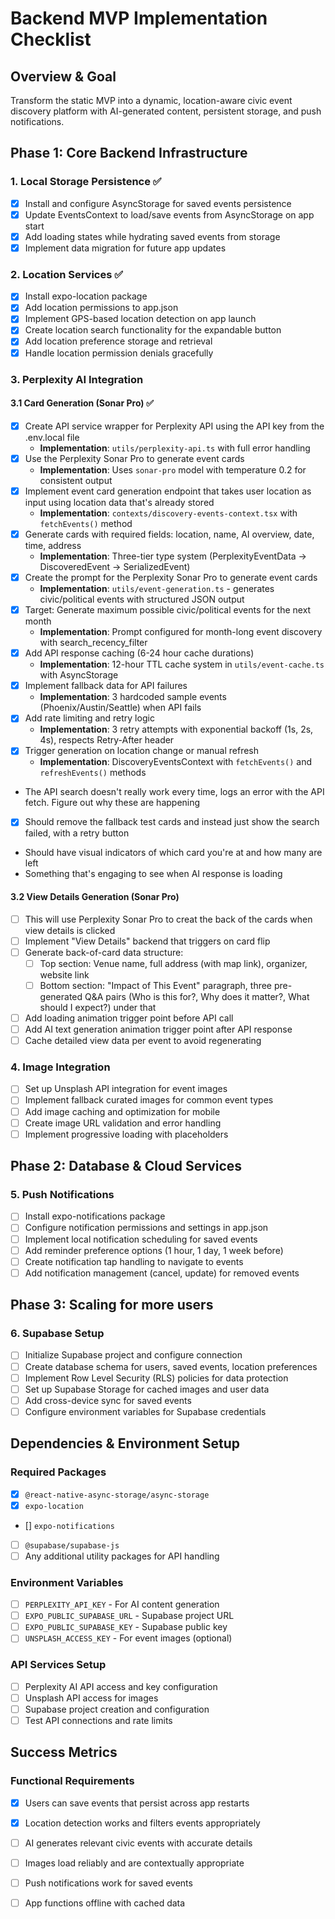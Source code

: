 # Backend MVP Implementation Checklist

## Overview & Goal
Transform the static MVP into a dynamic, location-aware civic event discovery platform with AI-generated content, persistent storage, and push notifications.

## Phase 1: Core Backend Infrastructure

### 1. Local Storage Persistence ✅
- [x] Install and configure AsyncStorage for saved events persistence
- [x] Update EventsContext to load/save events from AsyncStorage on app start
- [x] Add loading states while hydrating saved events from storage
- [x] Implement data migration for future app updates

### 2. Location Services ✅
- [x] Install expo-location package
- [x] Add location permissions to app.json
- [x] Implement GPS-based location detection on app launch
- [x] Create location search functionality for the expandable button
- [x] Add location preference storage and retrieval
- [x] Handle location permission denials gracefully

### 3. Perplexity AI Integration
#### 3.1 Card Generation (Sonar Pro) ✅
- [x] Create API service wrapper for Perplexity API using the API key from the .env.local file
  - **Implementation**: `utils/perplexity-api.ts` with full error handling
- [x] Use the Perplexity Sonar Pro to generate event cards
  - **Implementation**: Uses `sonar-pro` model with temperature 0.2 for consistent output
- [x] Implement event card generation endpoint that takes user location as input using location data that's already stored
  - **Implementation**: `contexts/discovery-events-context.tsx` with `fetchEvents()` method
- [x] Generate cards with required fields: location, name, AI overview, date, time, address
  - **Implementation**: Three-tier type system (PerplexityEventData → DiscoveredEvent → SerializedEvent)
- [x] Create the prompt for the Perplexity Sonar Pro to generate event cards
  - **Implementation**: `utils/event-generation.ts` - generates civic/political events with structured JSON output
- [x] Target: Generate maximum possible civic/political events for the next month
  - **Implementation**: Prompt configured for month-long event discovery with search_recency_filter
- [x] Add API response caching (6-24 hour cache durations)
  - **Implementation**: 12-hour TTL cache system in `utils/event-cache.ts` with AsyncStorage
- [x] Implement fallback data for API failures
  - **Implementation**: 3 hardcoded sample events (Phoenix/Austin/Seattle) when API fails
- [x] Add rate limiting and retry logic
  - **Implementation**: 3 retry attempts with exponential backoff (1s, 2s, 4s), respects Retry-After header
- [x] Trigger generation on location change or manual refresh
  - **Implementation**: DiscoveryEventsContext with `fetchEvents()` and `refreshEvents()` methods
- The API search doesn't really work every time, logs an error with the API fetch. Figure out why these are happening 
- [x] Should remove the fallback test cards and instead just show the search failed, with a retry button
- Should have visual indicators of which card you're at and how many are left
- Something that's engaging to see when AI response is loading 

#### 3.2 View Details Generation (Sonar Pro)
- [ ] This will use Perplexity Sonar Pro to creat the back of the cards when view details is clicked
- [ ] Implement &quot;View Details&quot; backend that triggers on card flip
- [ ] Generate back-of-card data structure:
  - [ ] Top section: Venue name, full address (with map link), organizer, website link
  - [ ] Bottom section: &quot;Impact of This Event&quot; paragraph, three pre-generated Q&A pairs (Who is this for?, Why does it matter?, What should I expect?) under that
- [ ] Add loading animation trigger point before API call
- [ ] Add AI text generation animation trigger point after API response
- [ ] Cache detailed view data per event to avoid regenerating

### 4. Image Integration
- [ ] Set up Unsplash API integration for event images
- [ ] Implement fallback curated images for common event types
- [ ] Add image caching and optimization for mobile
- [ ] Create image URL validation and error handling
- [ ] Implement progressive loading with placeholders

## Phase 2: Database & Cloud Services

### 5. Push Notifications
- [ ] Install expo-notifications package
- [ ] Configure notification permissions and settings in app.json
- [ ] Implement local notification scheduling for saved events
- [ ] Add reminder preference options (1 hour, 1 day, 1 week before)
- [ ] Create notification tap handling to navigate to events
- [ ] Add notification management (cancel, update) for removed events

## Phase 3: Scaling for more users

### 6. Supabase Setup
- [ ] Initialize Supabase project and configure connection
- [ ] Create database schema for users, saved events, location preferences
- [ ] Implement Row Level Security (RLS) policies for data protection
- [ ] Set up Supabase Storage for cached images and user data
- [ ] Add cross-device sync for saved events
- [ ] Configure environment variables for Supabase credentials

## Dependencies & Environment Setup

### Required Packages
- [x] `@react-native-async-storage/async-storage`
- [x] `expo-location`
- [] `expo-notifications`
- [ ] `@supabase/supabase-js`
- [ ] Any additional utility packages for API handling

### Environment Variables
- [ ] `PERPLEXITY_API_KEY` - For AI content generation
- [ ] `EXPO_PUBLIC_SUPABASE_URL` - Supabase project URL
- [ ] `EXPO_PUBLIC_SUPABASE_KEY` - Supabase public key
- [ ] `UNSPLASH_ACCESS_KEY` - For event images (optional)

### API Services Setup
- [ ] Perplexity AI API access and key configuration
- [ ] Unsplash API access for images
- [ ] Supabase project creation and configuration
- [ ] Test API connections and rate limits

## Success Metrics

### Functional Requirements
- [x] Users can save events that persist across app restarts
- [x] Location detection works and filters events appropriately
- [ ] AI generates relevant civic events with accurate details
- [ ] Images load reliably and are contextually appropriate
- [ ] Push notifications work for saved events
- [ ] App functions offline with cached data

